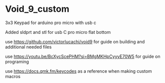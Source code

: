 # Void_9_custom
3x3 Keypad for arduino pro micro with usb c

Added sldprt and stl for usb C pro micro flat bottom

use https://github.com/victorlucachi/void9   for guide on building and additional needed files 

use https://youtu.be/BcXycScePHM?si=BMgMKHpCyyyE70W5  for guide on programing

use https://docs.qmk.fm/keycodes  as a reference when making custom macros
